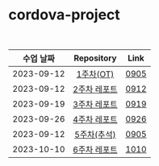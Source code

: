 # cordova-project

<br>

|수업 날짜| Repository | Link |
|:------:|:---:|:---:|
|2023-09-12|<a href="#">1주차(OT)</a>|<a href="#">0905</a>|
|2023-09-12|<a href="https://github.com/wkdtpqls/cordova-project/tree/master/0912">2주차 레포트</a>|<a href="https://wkdtpqls.github.io/cordova-project/0912/smile">0912</a>|
|2023-09-19|<a href="https://github.com/wkdtpqls/cordova-project/tree/master/0919">3주차 레포트</a>|<a href="https://wkdtpqls.github.io/cordova-project/0919/index">0919</a>|
|2023-09-26|<a href="https://github.com/wkdtpqls/cordova-project/tree/master/0926">4주차 레포트</a>|<a href="https://wkdtpqls.github.io/cordova-project/0926/minfo">0926</a>|
|2023-09-12|<a href="#">5주차(추석)</a>|<a href="#">0905</a>|
|2023-10-10|<a href="https://github.com/wkdtpqls/cordova-project/tree/master/1010">6주차 레포트</a>|<a href="https://wkdtpqls.github.io/cordova-project/1010/minfo">1010</a>|
